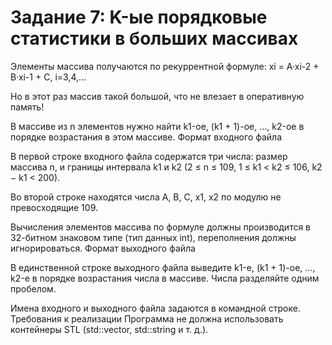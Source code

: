 # Задание 7: K-ые порядковые статистики в больших массивах

Элементы массива получаются по рекуррентной формуле: xi = A·xi-2 + B·xi-1 + C, i=3,4,…

Но в этот раз массив такой большой, что не влезает в оперативную память!

В массиве из n элементов нужно найти k1-ое, (k1 + 1)-ое, …, k2-ое в порядке возрастания в этом массиве.
Формат входного файла

В первой строке входного файла содержатся три числа: размер массива n, и границы интервала k1 и k2 (2 ≤ n ≤ 109, 1 ≤ k1 < k2 ≤ 106, k2 − k1 < 200).

Во второй строке находятся числа A, B, C, x1, x2 по модулю не превосходящие 109.

Вычисления элементов массива по формуле должны производится в 32-битном знаковом типе (тип данных int), переполнения должны игнорироваться.
Формат выходного файла

В единственной строке выходного файла выведите k1-е, (k1 + 1)-ое, …, k2-е в порядке возрастания числа в массиве. Числа разделяйте одним пробелом.

Имена входного и выходного файла задаются в командной строке.
Требования к реализации
Программа не должна использовать контейнеры STL (std::vector, std::string и т. д.).
